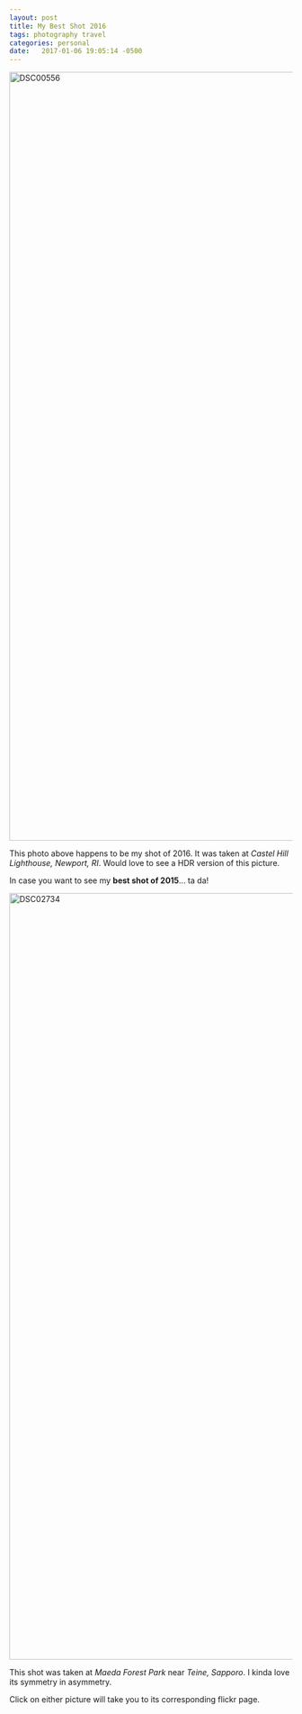 ```yaml
---
layout: post
title: My Best Shot 2016
tags: photography travel
categories: personal
date:   2017-01-06 19:05:14 -0500
---
```


<a data-flickr-embed="false"  href="https://www.flickr.com/photos/under_s/25205753134/in/dateposted-public/" title="DSC00556"><img src="https://c7.staticflickr.com/2/1555/25205753134_eaf47e17f1_k.jpg" width="2048" height="1365" alt="DSC00556"></a><script async src="//embedr.flickr.com/assets/client-code.js" charset="utf-8"></script>

This photo above happens to be my shot of 2016. It was taken at _Castel Hill Lighthouse, Newport, RI_. Would love to see a HDR version of this picture.

In case you want to see my **best shot of 2015**... ta da!

<a data-flickr-embed="false"  href="https://www.flickr.com/photos/under_s/21825374956/in/dateposted-public/" title="DSC02734"><img src="https://c5.staticflickr.com/1/691/21825374956_4792f7c0a6_k.jpg" width="2048" height="1361" alt="DSC02734"></a><script async src="//embedr.flickr.com/assets/client-code.js" charset="utf-8"></script>

This shot was taken at _Maeda Forest Park_ near _Teine, Sapporo_. I kinda love its symmetry in asymmetry.

Click on either picture will take you to its corresponding flickr page.